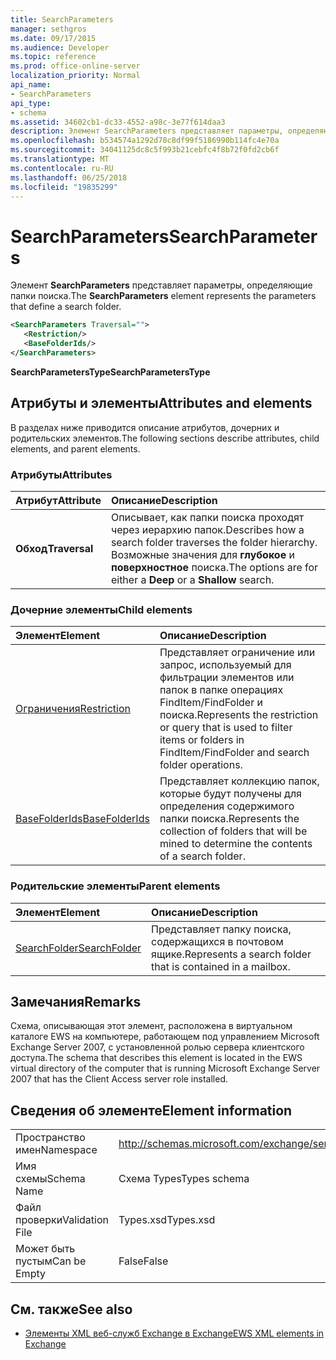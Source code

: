 ```yaml
---
title: SearchParameters
manager: sethgros
ms.date: 09/17/2015
ms.audience: Developer
ms.topic: reference
ms.prod: office-online-server
localization_priority: Normal
api_name:
- SearchParameters
api_type:
- schema
ms.assetid: 34602cb1-dc33-4552-a98c-3e77f614daa3
description: Элемент SearchParameters представляет параметры, определяющие папки поиска.
ms.openlocfilehash: b534574a1292d78c8df99f5186990b114fc4e70a
ms.sourcegitcommit: 34041125dc8c5f993b21cebfc4f8b72f0fd2cb6f
ms.translationtype: MT
ms.contentlocale: ru-RU
ms.lasthandoff: 06/25/2018
ms.locfileid: "19835299"
---
```

# <a name="searchparameters"></a><span data-ttu-id="32ba4-103">SearchParameters</span><span class="sxs-lookup"><span data-stu-id="32ba4-103">SearchParameters</span></span>

<span data-ttu-id="32ba4-104">Элемент **SearchParameters** представляет параметры, определяющие папки поиска.</span><span class="sxs-lookup"><span data-stu-id="32ba4-104">The **SearchParameters** element represents the parameters that define a search folder.</span></span> 
  
```xml
<SearchParameters Traversal="">
   <Restriction/>
   <BaseFolderIds/>
</SearchParameters>
```

 <span data-ttu-id="32ba4-105">**SearchParametersType**</span><span class="sxs-lookup"><span data-stu-id="32ba4-105">**SearchParametersType**</span></span>
## <a name="attributes-and-elements"></a><span data-ttu-id="32ba4-106">Атрибуты и элементы</span><span class="sxs-lookup"><span data-stu-id="32ba4-106">Attributes and elements</span></span>

<span data-ttu-id="32ba4-107">В разделах ниже приводится описание атрибутов, дочерних и родительских элементов.</span><span class="sxs-lookup"><span data-stu-id="32ba4-107">The following sections describe attributes, child elements, and parent elements.</span></span>
  
### <a name="attributes"></a><span data-ttu-id="32ba4-108">Атрибуты</span><span class="sxs-lookup"><span data-stu-id="32ba4-108">Attributes</span></span>

|<span data-ttu-id="32ba4-109">**Атрибут**</span><span class="sxs-lookup"><span data-stu-id="32ba4-109">**Attribute**</span></span>|<span data-ttu-id="32ba4-110">**Описание**</span><span class="sxs-lookup"><span data-stu-id="32ba4-110">**Description**</span></span>|
|:-----|:-----|
|<span data-ttu-id="32ba4-111">**Обход**</span><span class="sxs-lookup"><span data-stu-id="32ba4-111">**Traversal**</span></span> <br/> |<span data-ttu-id="32ba4-112">Описывает, как папки поиска проходят через иерархию папок.</span><span class="sxs-lookup"><span data-stu-id="32ba4-112">Describes how a search folder traverses the folder hierarchy.</span></span> <span data-ttu-id="32ba4-113">Возможные значения для **глубокое** и **поверхностное** поиска.</span><span class="sxs-lookup"><span data-stu-id="32ba4-113">The options are for either a **Deep** or a **Shallow** search.</span></span>  <br/> |
   
### <a name="child-elements"></a><span data-ttu-id="32ba4-114">Дочерние элементы</span><span class="sxs-lookup"><span data-stu-id="32ba4-114">Child elements</span></span>

|<span data-ttu-id="32ba4-115">**Элемент**</span><span class="sxs-lookup"><span data-stu-id="32ba4-115">**Element**</span></span>|<span data-ttu-id="32ba4-116">**Описание**</span><span class="sxs-lookup"><span data-stu-id="32ba4-116">**Description**</span></span>|
|:-----|:-----|
|[<span data-ttu-id="32ba4-117">Ограничения</span><span class="sxs-lookup"><span data-stu-id="32ba4-117">Restriction</span></span>](restriction.md) <br/> |<span data-ttu-id="32ba4-118">Представляет ограничение или запрос, используемый для фильтрации элементов или папок в папке операциях FindItem/FindFolder и поиска.</span><span class="sxs-lookup"><span data-stu-id="32ba4-118">Represents the restriction or query that is used to filter items or folders in FindItem/FindFolder and search folder operations.</span></span>  <br/> |
|[<span data-ttu-id="32ba4-119">BaseFolderIds</span><span class="sxs-lookup"><span data-stu-id="32ba4-119">BaseFolderIds</span></span>](basefolderids.md) <br/> |<span data-ttu-id="32ba4-120">Представляет коллекцию папок, которые будут получены для определения содержимого папки поиска.</span><span class="sxs-lookup"><span data-stu-id="32ba4-120">Represents the collection of folders that will be mined to determine the contents of a search folder.</span></span>  <br/> |
   
### <a name="parent-elements"></a><span data-ttu-id="32ba4-121">Родительские элементы</span><span class="sxs-lookup"><span data-stu-id="32ba4-121">Parent elements</span></span>

|<span data-ttu-id="32ba4-122">**Элемент**</span><span class="sxs-lookup"><span data-stu-id="32ba4-122">**Element**</span></span>|<span data-ttu-id="32ba4-123">**Описание**</span><span class="sxs-lookup"><span data-stu-id="32ba4-123">**Description**</span></span>|
|:-----|:-----|
|[<span data-ttu-id="32ba4-124">SearchFolder</span><span class="sxs-lookup"><span data-stu-id="32ba4-124">SearchFolder</span></span>](searchfolder.md) <br/> |<span data-ttu-id="32ba4-125">Представляет папку поиска, содержащихся в почтовом ящике.</span><span class="sxs-lookup"><span data-stu-id="32ba4-125">Represents a search folder that is contained in a mailbox.</span></span>  <br/> |
   
## <a name="remarks"></a><span data-ttu-id="32ba4-126">Замечания</span><span class="sxs-lookup"><span data-stu-id="32ba4-126">Remarks</span></span>

<span data-ttu-id="32ba4-127">Схема, описывающая этот элемент, расположена в виртуальном каталоге EWS на компьютере, работающем под управлением Microsoft Exchange Server 2007, с установленной ролью сервера клиентского доступа.</span><span class="sxs-lookup"><span data-stu-id="32ba4-127">The schema that describes this element is located in the EWS virtual directory of the computer that is running Microsoft Exchange Server 2007 that has the Client Access server role installed.</span></span>
  
## <a name="element-information"></a><span data-ttu-id="32ba4-128">Сведения об элементе</span><span class="sxs-lookup"><span data-stu-id="32ba4-128">Element information</span></span>

|||
|:-----|:-----|
|<span data-ttu-id="32ba4-129">Пространство имен</span><span class="sxs-lookup"><span data-stu-id="32ba4-129">Namespace</span></span>  <br/> |http://schemas.microsoft.com/exchange/services/2006/types  <br/> |
|<span data-ttu-id="32ba4-130">Имя схемы</span><span class="sxs-lookup"><span data-stu-id="32ba4-130">Schema Name</span></span>  <br/> |<span data-ttu-id="32ba4-131">Схема Types</span><span class="sxs-lookup"><span data-stu-id="32ba4-131">Types schema</span></span>  <br/> |
|<span data-ttu-id="32ba4-132">Файл проверки</span><span class="sxs-lookup"><span data-stu-id="32ba4-132">Validation File</span></span>  <br/> |<span data-ttu-id="32ba4-133">Types.xsd</span><span class="sxs-lookup"><span data-stu-id="32ba4-133">Types.xsd</span></span>  <br/> |
|<span data-ttu-id="32ba4-134">Может быть пустым</span><span class="sxs-lookup"><span data-stu-id="32ba4-134">Can be Empty</span></span>  <br/> |<span data-ttu-id="32ba4-135">False</span><span class="sxs-lookup"><span data-stu-id="32ba4-135">False</span></span>  <br/> |
   
## <a name="see-also"></a><span data-ttu-id="32ba4-136">См. также</span><span class="sxs-lookup"><span data-stu-id="32ba4-136">See also</span></span>



- [<span data-ttu-id="32ba4-137">Элементы XML веб-служб Exchange в Exchange</span><span class="sxs-lookup"><span data-stu-id="32ba4-137">EWS XML elements in Exchange</span></span>](ews-xml-elements-in-exchange.md)

